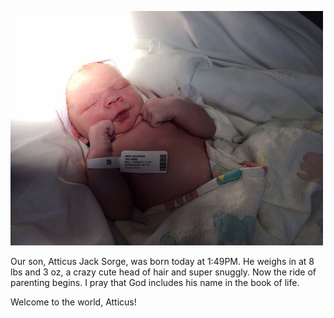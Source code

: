 ![Atticus Jack Sorge](assets/tumblr_inline_mynpkqnD161qzqppu.jpg)

Our son, Atticus Jack Sorge, was born today at 1:49PM. He weighs in at 8 lbs and 3 oz, a crazy cute head of hair and super snuggly. Now the ride of parenting begins. I pray that God includes his name in the book of life.

Welcome to the world, Atticus!

